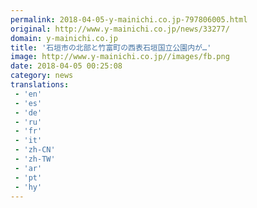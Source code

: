 ```yaml
---
permalink: 2018-04-05-y-mainichi.co.jp-797806005.html
original: http://www.y-mainichi.co.jp/news/33277/
domain: y-mainichi.co.jp
title: '石垣市の北部と竹富町の西表石垣国立公園内が…'
image: http://www.y-mainichi.co.jp//images/fb.png
date: 2018-04-05 00:25:08
category: news
translations: 
 - 'en'
 - 'es'
 - 'de'
 - 'ru'
 - 'fr'
 - 'it'
 - 'zh-CN'
 - 'zh-TW'
 - 'ar'
 - 'pt'
 - 'hy'
---
```


